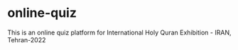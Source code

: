 # online-quiz
This is an online quiz platform for International Holy Quran Exhibition - IRAN, Tehran-2022
